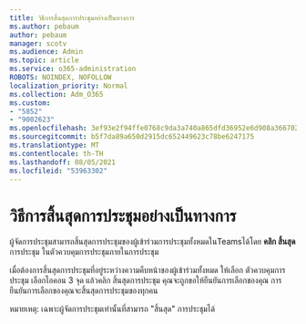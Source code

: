 ```yaml
---
title: วิธีการสิ้นสุดการประชุมอย่างเป็นทางการ
ms.author: pebaum
author: pebaum
manager: scotv
ms.audience: Admin
ms.topic: article
ms.service: o365-administration
ROBOTS: NOINDEX, NOFOLLOW
localization_priority: Normal
ms.collection: Adm_O365
ms.custom:
- "5852"
- "9002623"
ms.openlocfilehash: 3ef93e2f94ffe0768c9da3a740a865dfd36952e6d908a36670275297aed39913
ms.sourcegitcommit: b5f7da89a650d2915dc652449623c78be6247175
ms.translationtype: MT
ms.contentlocale: th-TH
ms.lasthandoff: 08/05/2021
ms.locfileid: "53963302"
---
```

# <a name="how-to-formally-end-a-meeting"></a>วิธีการสิ้นสุดการประชุมอย่างเป็นทางการ

ผู้จัดการประชุมสามารถสิ้นสุดการประชุมของผู้เข้าร่วมการประชุมทั้งหมดในTeamsได้โดย **คลิก สิ้นสุด** การประชุม ในตัวควบคุมการประชุมภายในการประชุม  

เมื่อต้องการสิ้นสุดการประชุมที่อยู่ระหว่างความคืบหน้าของผู้เข้าร่วมทั้งหมด ให้เลือก ตัวควบคุมการประชุม เลือกไอคอน 3 จุด แล้วคลิก สิ้นสุดการประชุม คุณจะถูกขอให้ยืนยันการเลือกของคุณ การยืนยันการเลือกของคุณจะสิ้นสุดการประชุมของทุกคน

หมายเหตุ: เฉพาะผู้จัดการประชุมเท่านั้นที่สามารถ "สิ้นสุด" การประชุมได้